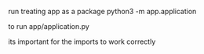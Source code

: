 run treating app as a package
python3 -m app.application

to run app/application.py

its important for the imports to work correctly